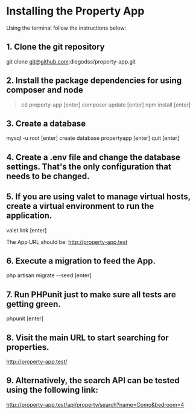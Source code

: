 # Installing the Property App

Using the terminal follow the instructions below:

## 1. Clone the git repository

git clone git@github.com:diegodss/property-app.git

## 2. Install the package dependencies for using composer and node

> cd property-app [enter]
composer update [enter]
npm install [enter]

## 3. Create a database

mysql -u root [enter]
create database propertyapp [enter]
quit [enter]

## 4. Create a .env file and change the database settings. That's the only configuration that needs to be changed. 

## 5. If you are using valet to manage virtual hosts, create a virtual environment to run the application.

valet link [enter]

The App URL should be: http://property-app.test 

## 6. Execute a migration to feed the App.

php artisan migrate --seed [enter]

## 7. Run PHPunit just to make sure all tests are getting green.

phpunit [enter]

## 8. Visit the main URL to start searching for properties.

http://property-app.test/

## 9. Alternatively, the search API can be tested using the following link:

http://property-app.test/api/property/search?name=Como&bedroom=4

